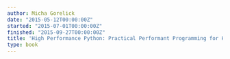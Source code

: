 ```yaml
---
author: Micha Gorelick
date: "2015-05-12T00:00:00Z"
started: "2015-07-01T00:00:00Z"
finished: "2015-09-27T00:00:00Z"
title: 'High Performance Python: Practical Performant Programming for Humans'
type: book
---
```

